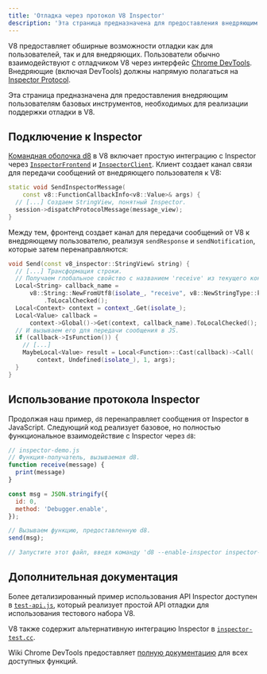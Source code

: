 ```yaml
---
title: 'Отладка через протокол V8 Inspector'
description: 'Эта страница предназначена для предоставления внедряющим пользователям базовых инструментов, необходимых для реализации поддержки отладки в V8.'
---
```

V8 предоставляет обширные возможности отладки как для пользователей, так и для внедряющих. Пользователи обычно взаимодействуют с отладчиком V8 через интерфейс [Chrome DevTools](https://developer.chrome.com/devtools). Внедряющие (включая DevTools) должны напрямую полагаться на [Inspector Protocol](https://chromedevtools.github.io/debugger-protocol-viewer/tot/).

Эта страница предназначена для предоставления внедряющим пользователям базовых инструментов, необходимых для реализации поддержки отладки в V8.

## Подключение к Inspector

[Командная оболочка d8](/docs/d8) в V8 включает простую интеграцию с Inspector через [`InspectorFrontend`](https://cs.chromium.org/chromium/src/v8/src/d8/d8.cc?l=2286&rcl=608c4a9c391f3b7cac68068d61f2a8996f216973) и [`InspectorClient`](https://cs.chromium.org/chromium/src/v8/src/d8/d8.cc?l=2355&rcl=608c4a9c391f3b7cac68068d61f2a8996f216973). Клиент создает канал связи для передачи сообщений от внедряющего пользователя к V8:

```cpp
static void SendInspectorMessage(
    const v8::FunctionCallbackInfo<v8::Value>& args) {
  // [...] Создаем StringView, понятный Inspector.
  session->dispatchProtocolMessage(message_view);
}
```

Между тем, фронтенд создает канал для передачи сообщений от V8 к внедряющему пользователю, реализуя `sendResponse` и `sendNotification`, которые затем перенаправляются:

```cpp
void Send(const v8_inspector::StringView& string) {
  // [...] Трансформация строки.
  // Получаем глобальное свойство с названием 'receive' из текущего контекста.
  Local<String> callback_name =
      v8::String::NewFromUtf8(isolate_, "receive", v8::NewStringType::kNormal)
          .ToLocalChecked();
  Local<Context> context = context_.Get(isolate_);
  Local<Value> callback =
      context->Global()->Get(context, callback_name).ToLocalChecked();
  // И вызываем его для передачи сообщения в JS.
  if (callback->IsFunction()) {
    // [...]
    MaybeLocal<Value> result = Local<Function>::Cast(callback)->Call(
        context, Undefined(isolate_), 1, args);
  }
}
```

## Использование протокола Inspector

Продолжая наш пример, `d8` перенаправляет сообщения от Inspector в JavaScript. Следующий код реализует базовое, но полностью функциональное взаимодействие с Inspector через `d8`:

```js
// inspector-demo.js
// Функция-получатель, вызываемая d8.
function receive(message) {
  print(message)
}

const msg = JSON.stringify({
  id: 0,
  method: 'Debugger.enable',
});

// Вызываем функцию, предоставленную d8.
send(msg);

// Запустите этот файл, введя команду 'd8 --enable-inspector inspector-demo.js'.
```

## Дополнительная документация

Более детализированный пример использования API Inspector доступен в [`test-api.js`](https://cs.chromium.org/chromium/src/v8/test/debugger/test-api.js?type=cs&q=test-api&l=1), который реализует простой API отладки для использования тестового набора V8.

V8 также содержит альтернативную интеграцию Inspector в [`inspector-test.cc`](https://cs.chromium.org/chromium/src/v8/test/inspector/inspector-test.cc?q=inspector-te+package:%5Echromium$&l=1).

Wiki Chrome DevTools предоставляет [полную документацию](https://chromedevtools.github.io/debugger-protocol-viewer/tot/) для всех доступных функций.
